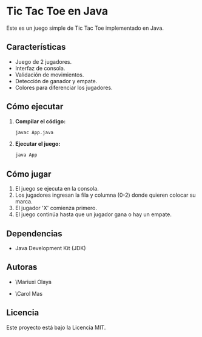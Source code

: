 # Tic Tac Toe en Java

Este es un juego simple de Tic Tac Toe implementado en Java.

## Características

* Juego de 2 jugadores.
* Interfaz de consola.
* Validación de movimientos.
* Detección de ganador y empate.
* Colores para diferenciar los jugadores.

## Cómo ejecutar

1.  **Compilar el código:**

    ```bash
    javac App.java
    ```

2.  **Ejecutar el juego:**

    ```bash
    java App
    ```

## Cómo jugar

1.  El juego se ejecuta en la consola.
2.  Los jugadores ingresan la fila y columna (0-2) donde quieren colocar su marca.
3.  El jugador 'X' comienza primero.
4.  El juego continúa hasta que un jugador gana o hay un empate.


## Dependencias

* Java Development Kit (JDK)


## Autoras

* \Mariuxi Olaya

* \Carol Mas

## Licencia

Este proyecto está bajo la Licencia MIT.